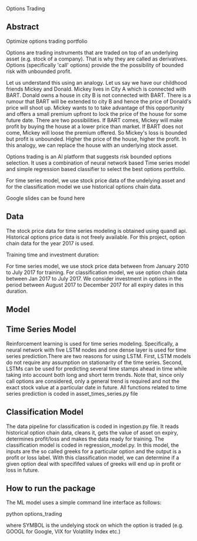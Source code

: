 Options Trading

## Abstract
Optimize options trading portfolio

Options are trading instruments that are traded on top of an underlying asset (e.g. stock of a company). That is why they are called as derivatives. Options (specifically 'call' options) provide the the possibility of bounded risk with unbounded profit.


Let us understand this using an analogy. Let us say we have our childhood friends Mickey and Donald. Mickey lives in City A which is connected with BART. Donald owns a house in city B is not connected with BART. There is a rumour that BART will be extended to city B and hence the price of Donald's price will shoot up. Mickey wants to to take advantage of this opportunity and offers a small premium upfront to lock the price of the house for some future date. There are two possibilities. If BART comes, Mickey will make profit by buying the house at a lower price than market. If BART does not come, Mickey will loose the premium offered. So Mickey's loss is bounded but profit is unbounded. Higher the price of the house, higher the profit. In this analogy, we can replace the house with an underlying stock asset.

Options trading is an AI platform that suggests risk bounded options selection. It uses a combination of neural network based Time series model and simple regression based classifier to select the best options portfolio.

For time series model, we use stock price data of the undelying asset and for the classification model we use historical options chain data.

Google slides can be found here

## Data

The stock price data for time series modeling is obtained using quandl api. Historical options price data is not freely available. For this project, option chain data for the year 2017 is used.

Training time and investment duration:

For time series model, we use stock price data between from January 2010 to July 2017 for training. For classification model, we use option chain data between Jan 2017 to July 2017. We consider investment in options in the period between August 2017 to December 2017 for all expiry dates in this duration. 


## Model

## Time Series Model

Reinforcement learning is used for time series modeling. Specifically, a neural network with five LSTM nodes and one dense layer is used for time series prediction.There are two reasons for using LSTM. First, LSTM models do not require any assumption on stationarity of the time series. Second, LSTMs can be used for predicting several time stamps ahead in time while taking into account both long and short term trends.  Note that, since only call options are considered, only a general trend is required and not the exact stock value at a particular date in future. All functions related to time series prediction is coded in asset_times_series.py file

## Classification Model

The data pipeline for classification is coded in ingestion.py file. It reads historical option chain data, cleans it, gets the value of asset on expiry, determines profit/loss and makes the data ready for training. The classification model is coded in regression_model.py. In this model, the inputs are the so called greeks for a particular option and the output is a profit or loss label.  With this classification model, we can determine if a given option deal with specififed values of greeks will end up in profit or loss in future. 

## How to run the package

The ML model uses a simple command line interface as follows:

python options_trading <SYMBOL>

where SYMBOL is the undelying stock on which the option is traded (e.g. GOOGL for Google, VIX for Volatility Index etc.)
